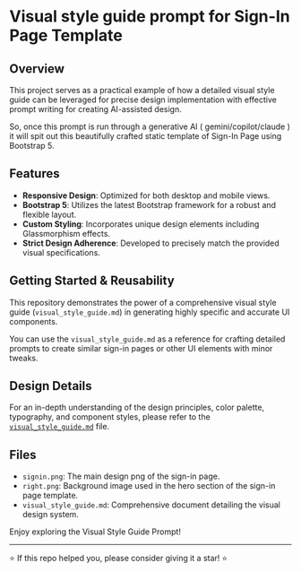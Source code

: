 # Visual style guide prompt for Sign-In Page Template

## Overview
This project serves as a practical example of how a detailed visual style guide can be leveraged for precise design implementation with effective prompt writing for creating AI-assisted design. 

So, once this prompt is run through a generative AI ( gemini/copilot/claude ) it will spit out this beautifully crafted static template of Sign-In Page using Bootstrap 5.

## Features
-   **Responsive Design**: Optimized for both desktop and mobile views.
-   **Bootstrap 5**: Utilizes the latest Bootstrap framework for a robust and flexible layout.
-   **Custom Styling**: Incorporates unique design elements including Glassmorphism effects.
-   **Strict Design Adherence**: Developed to precisely match the provided visual specifications.

## Getting Started & Reusability
This repository demonstrates the power of a comprehensive visual style guide (`visual_style_guide.md`) in generating highly specific and accurate UI components. 

You can use the `visual_style_guide.md` as a reference for crafting detailed prompts to create similar sign-in pages or other UI elements with minor tweaks.

## Design Details
For an in-depth understanding of the design principles, color palette, typography, and component styles, please refer to the [`visual_style_guide.md`](visual_style_guide.md) file.

## Files
-   `signin.png`: The main design png of the sign-in page.
-   `right.png`: Background image used in the hero section of the sign-in page template.
-   `visual_style_guide.md`: Comprehensive document detailing the visual design system.

Enjoy exploring the Visual Style Guide Prompt!

---

⭐ If this repo helped you, please consider giving it a star! ⭐